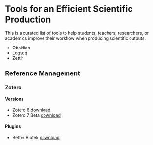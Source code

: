 # Tools for an Efficient Scientific Production

This is a curated list of tools to help students, teachers, researchers, or academics improve their workflow when producing scientific outputs.

- Obsidian
- Logseq
- Zettlr

## Reference Management 

### Zotero

#### Versions
- Zotero 6 [download](https://www.zotero.org/download/)
- Zotero 7 Beta [download](https://www.zotero.org/support/beta_builds)

#### Plugins
- Better Bibtek [download](https://retorque.re/zotero-better-bibtex/)
